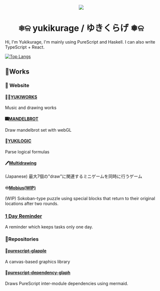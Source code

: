 <p align="center">
  <img src="https://user-images.githubusercontent.com/55534323/146294420-152850eb-3a83-46bb-9f74-7f124af81036.png" />
</p>
<h1 align="center">❅ଳ yukikurage / ゆきくらげ ❅ଳ</h1>

Hi, I'm Yukikurage, I'm mainly using PureScript and Haskell. I can also write TypeScript + React.

[![Top Langs](https://github-readme-stats.vercel.app/api/top-langs/?username=yukikurage&layout=compact)](https://github.com/anuraghazra/github-readme-stats)

## 📖Works

### 📄 Website

#### 🧑‍💻[YUKIWORKS](https://portfolio-bql.pages.dev/)

Music and drawing works

#### 🎆[MANDELBROT](https://yukikurage.github.io/mandelbrot/)

Draw mandelbrot set with webGL

#### 🤔[YUKILOGIC](https://yukikurage.github.io/logic-circuit/)

Parse logical formulas

#### 🖊️[Multidrawing](https://yukikurage.trap.show/hackathon_21winter_19/)

(Japanese) 最大7個の"draw"に関連するミニゲームを同時に行うゲーム

#### ♾️[Mobius(WIP)](https://yukikurage.github.io/mobius/)

(WIP) Sokoban-type puzzle using special blocks that return to their original locations after two rounds.

### [1 Day Reminder](https://github.com/yukikurage/1-day-reminder)

A reminder which keeps tasks only one day.

### 🧰Repositories

#### 🍎[purescript-glapple](https://github.com/yukikurage/purescript-glapple)

A canvas-based graphics library

#### 🌲[purescript-dependency-glaph](https://github.com/yukikurage/purescript-dependency-graph)

Draws PureScript inter-module dependencies using mermaid.


